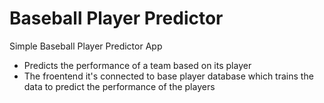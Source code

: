 # Baseball Player Predictor
Simple Baseball Player Predictor App 
 - Predicts the performance of a team based on its player
 - The froentend it's connected to base player database which trains the data to predict the performance of the players

